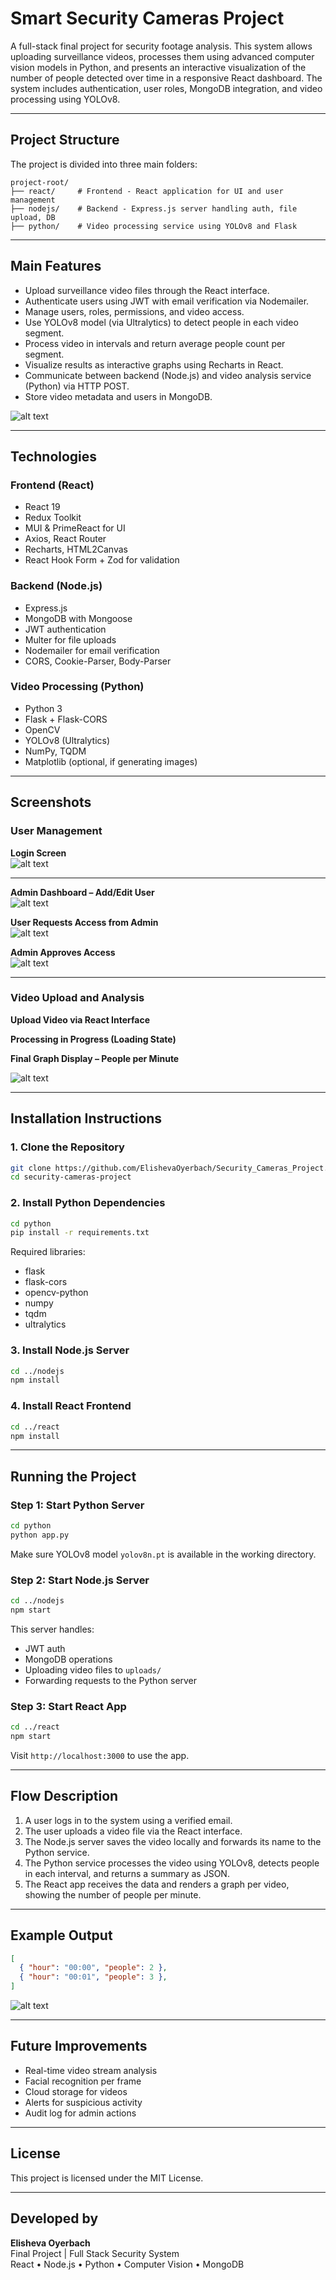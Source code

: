 # Smart Security Cameras Project

A full-stack final project for security footage analysis. This system allows uploading surveillance videos, processes them using advanced computer vision models in Python, and presents an interactive visualization of the number of people detected over time in a responsive React dashboard. The system includes authentication, user roles, MongoDB integration, and video processing using YOLOv8.

---

## Project Structure

The project is divided into three main folders:

```
project-root/
├── react/     # Frontend - React application for UI and user management
├── nodejs/    # Backend - Express.js server handling auth, file upload, DB
├── python/    # Video processing service using YOLOv8 and Flask
```


---

## Main Features

- Upload surveillance video files through the React interface.
- Authenticate users using JWT with email verification via Nodemailer.
- Manage users, roles, permissions, and video access.
- Use YOLOv8 model (via Ultralytics) to detect people in each video segment.
- Process video in intervals and return average people count per segment.
- Visualize results as interactive graphs using Recharts in React.
- Communicate between backend (Node.js) and video analysis service (Python) via HTTP POST.
- Store video metadata and users in MongoDB.

![alt text](screenshots/צילום%20מסך%202025-07-07%20200410.png)

---

## Technologies

### Frontend (React)
- React 19
- Redux Toolkit
- MUI & PrimeReact for UI
- Axios, React Router
- Recharts, HTML2Canvas
- React Hook Form + Zod for validation

### Backend (Node.js)
- Express.js
- MongoDB with Mongoose
- JWT authentication
- Multer for file uploads
- Nodemailer for email verification
- CORS, Cookie-Parser, Body-Parser

### Video Processing (Python)
- Python 3
- Flask + Flask-CORS
- OpenCV
- YOLOv8 (Ultralytics)
- NumPy, TQDM
- Matplotlib (optional, if generating images)

---

## Screenshots

### User Management

**Login Screen**  
![alt text](screenshots/צילום%20מסך%202025-07-07%20203748.png)

---

**Admin Dashboard – Add/Edit User**  
![alt text](screenshots/צילום%20מסך%202025-07-07%20201144.png)

**User Requests Access from Admin**  
![alt text](screenshots/צילום%20מסך%202025-07-07%20201952.png)

**Admin Approves Access**  
![alt text](screenshots/צילום%20מסך%202025-07-07%20201716.png)

---

### Video Upload and Analysis

**Upload Video via React Interface**  


**Processing in Progress (Loading State)**  


**Final Graph Display – People per Minute**  

![alt text](screenshots/צילום%20מסך%202025-07-07%20202112.png)

---

## Installation Instructions

### 1. Clone the Repository

```bash
git clone https://github.com/ElishevaOyerbach/Security_Cameras_Project.git
cd security-cameras-project
```

### 2. Install Python Dependencies

```bash
cd python
pip install -r requirements.txt
```

Required libraries:
- flask
- flask-cors
- opencv-python
- numpy
- tqdm
- ultralytics

### 3. Install Node.js Server

```bash
cd ../nodejs
npm install
```

### 4. Install React Frontend

```bash
cd ../react
npm install
```

---

## Running the Project

### Step 1: Start Python Server

```bash
cd python
python app.py
```

Make sure YOLOv8 model `yolov8n.pt` is available in the working directory.

### Step 2: Start Node.js Server

```bash
cd ../nodejs
npm start
```

This server handles:
- JWT auth
- MongoDB operations
- Uploading video files to `uploads/`
- Forwarding requests to the Python server

### Step 3: Start React App

```bash
cd ../react
npm start
```

Visit `http://localhost:3000` to use the app.

---

## Flow Description

1. A user logs in to the system using a verified email.
2. The user uploads a video file via the React interface.
3. The Node.js server saves the video locally and forwards its name to the Python service.
4. The Python service processes the video using YOLOv8, detects people in each interval, and returns a summary as JSON.
5. The React app receives the data and renders a graph per video, showing the number of people per minute.



---

## Example Output

```json
[
  { "hour": "00:00", "people": 2 },
  { "hour": "00:01", "people": 3 },
]
```

![alt text](screenshots/צילום%20מסך%202025-07-07%20201838.png)


---

## Future Improvements

- Real-time video stream analysis
- Facial recognition per frame
- Cloud storage for videos
- Alerts for suspicious activity
- Audit log for admin actions

---

## License

This project is licensed under the MIT License.

---

## Developed by

**Elisheva Oyerbach**  
Final Project | Full Stack Security System  
React • Node.js • Python • Computer Vision • MongoDB
